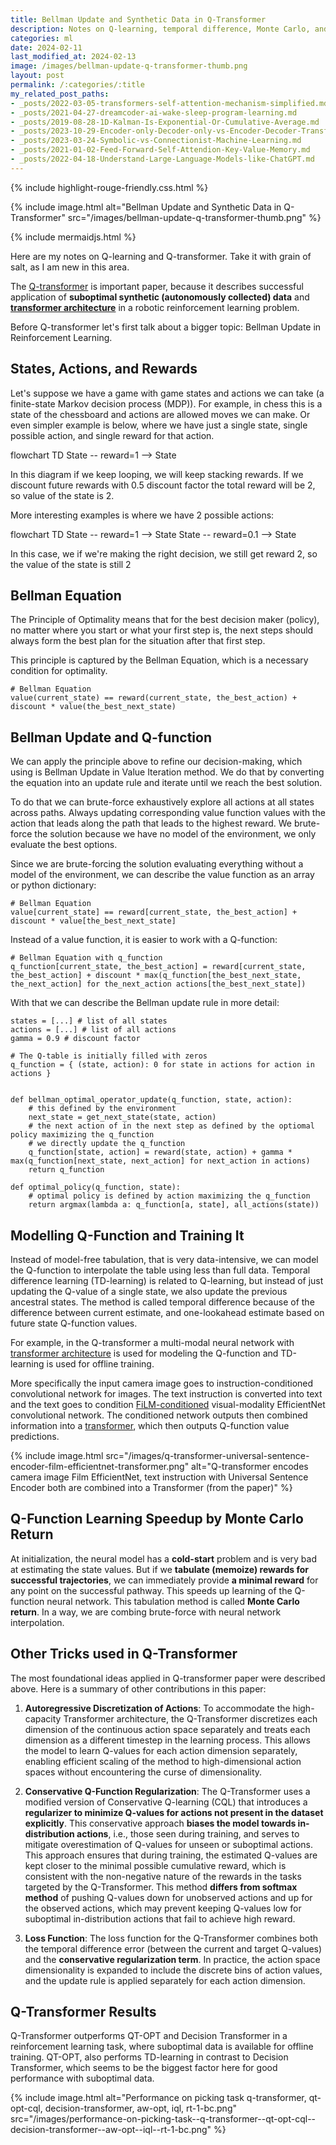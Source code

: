 ```yaml
---
title: Bellman Update and Synthetic Data in Q-Transformer
description: Notes on Q-learning, temporal difference, Monte Carlo, and others methods related to Q-Transformer.
categories: ml
date: 2024-02-11
last_modified_at: 2024-02-13
image: /images/bellman-update-q-transformer-thumb.png
layout: post
permalink: /:categories/:title
my_related_post_paths:
- _posts/2022-03-05-transformers-self-attention-mechanism-simplified.md
- _posts/2021-04-27-dreamcoder-ai-wake-sleep-program-learning.md
- _posts/2019-08-28-1D-Kalman-Is-Exponential-Or-Cumulative-Average.md
- _posts/2023-10-29-Encoder-only-Decoder-only-vs-Encoder-Decoder-Transfomer.md
- _posts/2023-03-24-Symbolic-vs-Connectionist-Machine-Learning.md
- _posts/2021-01-02-Feed-Forward-Self-Attendion-Key-Value-Memory.md
- _posts/2022-04-18-Understand-Large-Language-Models-like-ChatGPT.md
---
```


{% include highlight-rouge-friendly.css.html %}

{% include image.html alt="Bellman Update and Synthetic Data in Q-Transformer" src="/images/bellman-update-q-transformer-thumb.png" %}

{% include mermaidjs.html %}

Here are my notes on Q-learning and Q-transformer. Take it with grain of salt, as I am new in this area.

The [Q-transformer](https://qtransformer.github.io/assets/qtransformer.pdf) is important paper, because it describes successful application of **suboptimal synthetic (autonomously collected) data** and [**transformer architecture**](/ml/transformers-self-attention-mechanism-simplified) in a robotic reinforcement learning problem.

Before Q-transformer let's first talk about a bigger topic: Bellman Update in Reinforcement Learning.

## States, Actions, and Rewards
Let's suppose we have a game with game states and actions we can take (a finite-state Markov decision process (MDP)). For example, in chess this is a state of the chessboard and actions are allowed moves we can make. Or even simpler example is below, where we have just a single state, single possible action, and single reward for that action.

<div class="mermaid">
    flowchart TD
    State -- reward=1 --> State
</div>

In this diagram if we keep looping, we will keep stacking rewards.
If we discount future rewards with 0.5 discount factor the total reward will be 2,
so value of the state is 2.

More interesting examples is where we have 2 possible actions:

<div class="mermaid">
    flowchart TD
    State -- reward=1 --> State
    State -- reward=0.1 --> State
</div>

In this case, we if we're making the right decision, 
we still get reward 2, so the value of the state is still 2 


## Bellman Equation

The Principle of Optimality means that for the best decision maker (policy), no matter where you start or what your first step is, the next steps should always form the best plan for the situation after that first step.

This principle is captured by the Bellman Equation, which is a necessary condition for optimality.

```
# Bellman Equation
value(current_state) == reward(current_state, the_best_action) + discount * value(the_best_next_state)
```

## Bellman Update and Q-function
We can apply the principle above to refine our decision-making, which using is Bellman Update in Value Iteration method.
We do that by converting the equation into an update rule and iterate until we reach the best solution.

To do that we can brute-force exhaustively explore all actions at all states across paths.
Always updating corresponding value function values with the action that leads along the path that leads to the highest reward.
We brute-force the solution because we have no model of the environment, we only evaluate the best options.

Since we are brute-forcing the solution evaluating everything without a model of the environment, we can describe the value function as an array or python dictionary:

```
# Bellman Equation
value[current_state] == reward[current_state, the_best_action] + discount * value[the_best_next_state]
```

Instead of a value function, it is easier to work with a Q-function:
```
# Bellman Equation with q_function
q_function[current_state, the_best_action] = reward[current_state, the_best_action] + discount * max(q_function[the_best_next_state, the_next_action] for the_next_action actions[the_best_next_state])
```


With that we can describe the Bellman update rule in more detail:

```
states = [...] # list of all states
actions = [...] # list of all actions
gamma = 0.9 # discount factor

# The Q-table is initially filled with zeros
q_function = { (state, action): 0 for state in actions for action in actions }


def bellman_optimal_operator_update(q_function, state, action):
	# this defined by the environment
	next_state = get_next_state(state, action)
	# the next action of in the next step as defined by the optiomal policy maximizing the q_function
	# we directly update the q_function
	q_function[state, action] = reward(state, action) + gamma * max(q_function[next_state, next_action] for next_action in actions)
	return q_function
	
def optimal_policy(q_function, state):
    # optimal policy is defined by action maximizing the q_function
    return argmax(lambda a: q_function[a, state], all_actions(state))
```


## Modelling Q-Function and Training It
Instead of model-free tabulation, that is very data-intensive, we can model the Q-function to interpolate the table using less than full data.
Temporal difference learning (TD-learning) is related to Q-learning, but instead of just updating the Q-value of a single state, we also update the previous ancestral states.
The method is called temporal difference because of the difference between current estimate, and one-lookahead estimate based on future state Q-function values.

For example, in the Q-transformer a multi-modal neural network with [transformer architecture](/ml/transformers-self-attention-mechanism-simplified) is used for modeling the Q-function and TD-learning is used for offline training.

More specifically the input camera image goes to instruction-conditioned convolutional network for images. The text instruction is converted into text and the text goes to condition [FiLM-conditioned](/ml/Feature-wise-Linear-Modulation-Layer) visual-modality EfficientNet convolutional network. The conditioned network outputs then combined information into a [transformer](/ml/transformers-self-attention-mechanism-simplified), which then outputs Q-function value predictions. 

{% include image.html src="/images/q-transformer-universal-sentence-encoder-film-efficientnet-transformer.png" alt="Q-transformer encodes camera image Film EfficientNet, text instruction with Universal Sentence Encoder both are combined into a Transformer (from the paper)" %}


## Q-Function Learning Speedup by Monte Carlo Return
At initialization, the neural model has a **cold-start** problem and is very bad at estimating the state values. But if we **tabulate (memoize) rewards for successful trajectories**, we can immediately provide **a minimal reward** for any point on the successful pathway. This speeds up learning of the Q-function neural network. This tabulation method is called **Monte Carlo return**. In a way, we are combing brute-force with neural network interpolation.


## Other Tricks used in Q-Transformer

The most foundational ideas applied in Q-transformer paper were described above. Here is a summary of other contributions in this paper:

1. **Autoregressive Discretization of Actions**: To accommodate the high-capacity Transformer architecture, the Q-Transformer discretizes each dimension of the continuous action space separately and treats each dimension as a different timestep in the learning process. This allows the model to learn Q-values for each action dimension separately, enabling efficient scaling of the method to high-dimensional action spaces without encountering the curse of dimensionality.

2. **Conservative Q-Function Regularization**: The Q-Transformer uses a modified version of Conservative Q-learning (CQL) that introduces a **regularizer to minimize Q-values for actions not present in the dataset explicitly**. This conservative approach **biases the model towards in-distribution actions**, i.e., those seen during training, and serves to mitigate overestimation of Q-values for unseen or suboptimal actions. This approach ensures that during training, the estimated Q-values are kept closer to the minimal possible cumulative reward, which is consistent with the non-negative nature of the rewards in the tasks targeted by the Q-Transformer. This method **differs from softmax method** of pushing Q-values down for unobserved actions and up for the observed actions, which may prevent keeping Q-values low for suboptimal in-distribution actions that fail to achieve high reward.

3. **Loss Function**: The loss function for the Q-Transformer combines both the temporal difference error (between the current and target Q-values) and the **conservative regularization term**. In practice, the action space dimensionality is expanded to include the discrete bins of action values, and the update rule is applied separately for each action dimension.


## Q-Transformer Results

Q-Transformer outperforms QT-OPT and Decision Transformer in a reinforcement learning task, where suboptimal data is available for offline training.
QT-OPT, also performs TD-learning in contrast to Decision Transformer, which seems to be the biggest factor here for good performance with suboptimal data.

{% include image.html alt="Performance on picking task q-transformer, qt-opt-cql, decision-transformer, aw-opt, iql, rt-1-bc.png" src="/images/performance-on-picking-task--q-transformer--qt-opt-cql--decision-transformer--aw-opt--iql--rt-1-bc.png" %}


